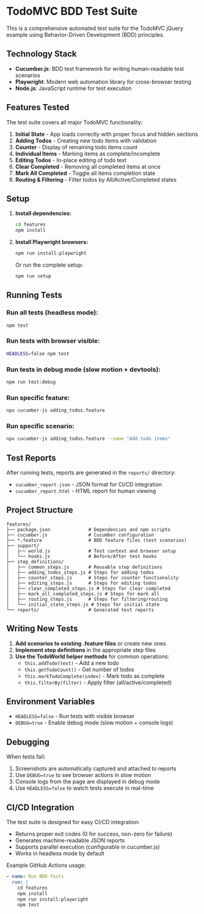 # TodoMVC BDD Test Suite

This is a comprehensive automated test suite for the TodoMVC jQuery example using Behavior-Driven Development (BDD) principles.

## Technology Stack

- **Cucumber.js**: BDD test framework for writing human-readable test scenarios
- **Playwright**: Modern web automation library for cross-browser testing
- **Node.js**: JavaScript runtime for test execution

## Features Tested

The test suite covers all major TodoMVC functionality:

1. **Initial State** - App loads correctly with proper focus and hidden sections
2. **Adding Todos** - Creating new todo items with validation
3. **Counter** - Display of remaining todo items count
4. **Individual Items** - Marking items as complete/incomplete
5. **Editing Todos** - In-place editing of todo text
6. **Clear Completed** - Removing all completed items at once
7. **Mark All Completed** - Toggle all items completion state
8. **Routing & Filtering** - Filter todos by All/Active/Completed states

## Setup

1. **Install dependencies:**
   ```bash
   cd features
   npm install
   ```

2. **Install Playwright browsers:**
   ```bash
   npm run install:playwright
   ```

   Or run the complete setup:
   ```bash
   npm run setup
   ```

## Running Tests

### Run all tests (headless mode):
```bash
npm test
```

### Run tests with browser visible:
```bash
HEADLESS=false npm test
```

### Run tests in debug mode (slow motion + devtools):
```bash
npm run test:debug
```

### Run specific feature:
```bash
npx cucumber-js adding_todos.feature
```

### Run specific scenario:
```bash
npx cucumber-js adding_todos.feature --name "Add todo items"
```

## Test Reports

After running tests, reports are generated in the `reports/` directory:

- `cucumber_report.json` - JSON format for CI/CD integration
- `cucumber_report.html` - HTML report for human viewing

## Project Structure

```
features/
├── package.json              # Dependencies and npm scripts
├── cucumber.js               # Cucumber configuration
├── *.feature                 # BDD feature files (test scenarios)
├── support/
│   ├── world.js              # Test context and browser setup
│   └── hooks.js              # Before/After test hooks
├── step_definitions/
│   ├── common_steps.js       # Reusable step definitions
│   ├── adding_todos_steps.js # Steps for adding todos
│   ├── counter_steps.js      # Steps for counter functionality
│   ├── editing_steps.js      # Steps for editing todos
│   ├── clear_completed_steps.js # Steps for clear completed
│   ├── mark_all_completed_steps.js # Steps for mark all
│   ├── routing_steps.js      # Steps for filtering/routing
│   └── initial_state_steps.js # Steps for initial state
└── reports/                  # Generated test reports
```

## Writing New Tests

1. **Add scenarios to existing .feature files** or create new ones
2. **Implement step definitions** in the appropriate step files
3. **Use the TodoWorld helper methods** for common operations:
   - `this.addTodo(text)` - Add a new todo
   - `this.getTodoCount()` - Get number of todos
   - `this.markTodoComplete(index)` - Mark todo as complete
   - `this.filterBy(filter)` - Apply filter (all/active/completed)

## Environment Variables

- `HEADLESS=false` - Run tests with visible browser
- `DEBUG=true` - Enable debug mode (slow motion + console logs)

## Debugging

When tests fail:
1. Screenshots are automatically captured and attached to reports
2. Use `DEBUG=true` to see browser actions in slow motion
3. Console logs from the page are displayed in debug mode
4. Use `HEADLESS=false` to watch tests execute in real-time

## CI/CD Integration

The test suite is designed for easy CI/CD integration:
- Returns proper exit codes (0 for success, non-zero for failure)
- Generates machine-readable JSON reports
- Supports parallel execution (configurable in cucumber.js)
- Works in headless mode by default

Example GitHub Actions usage:
```yaml
- name: Run BDD Tests
  run: |
    cd features
    npm install
    npm run install:playwright
    npm test
```